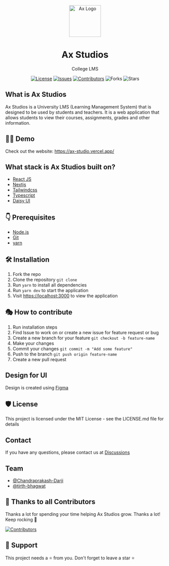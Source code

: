 <div  align="center" >
    <img  src="https://raw.githubusercontent.com/ax-studios/frontend-web/main/public/images/logo.svg"  alt="Ax Logo"  width="100"  height="100"  />     <h1> Ax Studios </h1>
    <p> College LMS </p>

[![License](https://img.shields.io/badge/License-MIT-green.svg)](https://opensource.org/licenses/mit/) [![Issues](https://img.shields.io/github/issues/ax-studios/frontend-web)](https://github.com/ax-studios/frontend-web/issues) [![Contributors](https://img.shields.io/github/contributors/ax-studios/frontend-web)](https://github.com/ax-studios/frontend-web/graphs/contributors) ![Forks](https://img.shields.io/github/forks/ax-studios/frontend-web) ![Stars](https://img.shields.io/github/stars/ax-studios/frontend-web)
</div>

## What is Ax Studios

Ax Studios is a University LMS (Learning Management System) that is designed to be used by students and teachers. It is a web application that allows students to view their courses, assignments, grades and other information.

## 👨‍💻 Demo

Check out the website: <https://ax-studio.vercel.app/>

## What stack is Ax Studios built on?

- [React JS](hhttps://reactjs.org/)
- [Nextjs](https://nextjs.org/)
- [Tailwindcss](https://tailwindcss.com/)
- [Typescript](https://www.typescriptlang.org/)
- [Daisy UI](https://daisyui.com/)

## 👇 Prerequisites

- [Node.js](https://nodejs.org/en/)
- [Git](https://git-scm.com/)
- [yarn](https://yarnpkg.com/)

## 🛠️ Installation

1. Fork the repo
2. Clone the repository `git clone`
3. Run `yarn` to install all dependencies
4. Run `yarn dev` to start the application
5. Visit <https://localhost:3000> to view the application

## 🎭 How to contribute

1. Run installation steps
2. Find Issue to work on or create a new issue for feature request or bug
3. Create a new branch for your feature `git checkout -b feature-name`
4. Make your changes
5. Commit your changes `git commit -m "Add some feature"`
6. Push to the branch `git push origin feature-name`
7. Create a new pull request

## Design for UI

Design is created using [Figma](https://www.figma.com/file/M9R185mY2Es6dqzSW0WHBE/dashbaord-ax-studios?node-id=0%3A1)

## 🛡️ License

This project is licensed under the MIT License - see the LICENSE.md file for details

## Contact

If you have any questions, please contact us at [Discussions](https://github.com/ax-studios/frontend-web/discussions)

## Team

- [@Chandraprakash-Darji](https://github.com/Chandraprakash-Darji)
- [@tirth-bhagwat](https://github.com/tirth-bhagwat)

## 💪 Thanks to all Contributors

Thanks a lot for spending your time helping Ax Studios grow. Thanks a lot! Keep rocking 🍻

[![Contributors](https://contrib.rocks/image?repo=ax-studios/frontend-web)](https://github.com/ax-studios/frontend-web/graphs/contributors)

## 🙏 Support

This project needs a ⭐️ from you. Don't forget to leave a star ⭐️
